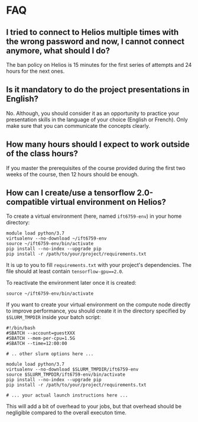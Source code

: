 # FAQ


## I tried to connect to Helios multiple times with the wrong password and now, I cannot connect anymore, what should I do? <a name="q_ban"></a>

The ban policy on Helios is 15 minutes for the first series of attempts and 24 hours for the next ones.


## Is it mandatory to do the project presentations in English?<a name="q_lang"></a>

No. Although, you should consider it as an opportunity to practice your presentation skills in the language of your choice (English or French). Only make sure that you can communicate the concepts clearly.


## How many hours should I expect to work outside of the class hours?<a name="q_hour"></a>

If you master the prerequisites of the course provided during the first two weeks of the course, then 12 hours should be enough.

## How can I create/use a tensorflow 2.0-compatible virtual environment on Helios?

To create a virtual environment (here, named ``ift6759-env``) in your home directory:
```
module load python/3.7
virtualenv --no-download ~/ift6759-env
source ~/ift6759-env/bin/activate
pip install --no-index --upgrade pip
pip install -r /path/to/your/project/requirements.txt
```
It is up to you to fill ``requirements.txt`` with your project's dependencies. The file should at least
contain ``tensorflow-gpu==2.0``.

To reactivate the environment later once it is created:
```
source ~/ift6759-env/bin/activate
```
If you want to create your virtual environment on the compute node directly to improve performance, you
should create it in the directory specified by ``$SLURM_TMPDIR`` inside your batch script:
```
#!/bin/bash
#SBATCH --account=guestXXX
#SBATCH --mem-per-cpu=1.5G
#SBATCH --time=12:00:00

# .. other slurm options here ...

module load python/3.7
virtualenv --no-download $SLURM_TMPDIR/ift6759-env
source $SLURM_TMPDIR/ift6759-env/bin/activate
pip install --no-index --upgrade pip
pip install -r /path/to/your/project/requirements.txt

# ... your actual launch instructions here ...
```
This will add a bit of overhead to your jobs, but that overhead should be negligible compared to the
overall executon time.

